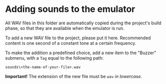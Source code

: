 Adding sounds to the emulator
=============================

All WAV files in this folder are automatically copied during the project's build phase, so that they are available when the emulator is run.

To add a new WAV file to the project, please put it here. Recommended content is one second of a constant tone at a certain frequency.

To make the addition a predefined choice, add a new item to the "Buzzer" submenu, with a `Tag` equal to the following path:

    sounds\<the-name-of-your-file>.wav

**Important!** The extension of the new file must be `wav` *in lowercase*.
